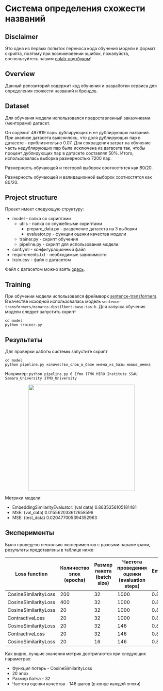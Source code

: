 # Система определения схожести названий

## Disclaimer

Это одна из первых попыток переноса кода обучения модели в формат скрипта, поэтому при возникновении ошибок, пожалуйста, воспользуйтесь нашим [colab-ноутбуком](https://colab.research.google.com/drive/1QeJKFc4gfYHwqdgpjYobJTcgQiZ7eO1g?usp=sharing)!

## Overview

Данный репозиторий содержит код обучения и разработки сервиса для определения схожести названий и брендов.

## Dataset

Для обучения модели использовался предоставленный заказчиками (менторами) датасет.

Он содежит 497819 пары дублирующих и не дублирующих названий.
При анализе датасета выяснилось, что доля дублирующих пар в датасете - приблизительно 0.07. 
Для сокращения затрат на обучение часть недублирующих пар была исключена из датасета так, чтобы процент дублирующих пар в датасете составлял 50%. Итого, использовалась выборка размерностью 7200 пар.

Размерность обучающей и тестовой выборок соотностятся как 80/20.

Размерность обучающей и валидационной выборок соотностятся как 80/20.

## Project structure

Проект имеет следующую структуру:
* model - папка со скриптами
  * utils - папка со служебными скриптами
	* prepare_data.py - разделение датасета на 3 выборки
	* evaluator.py - функции оценки качества модели 
  * trainer.py - скрипт обучения
  * pipeline.py - скрипт для использования модели
* conf.yml - конфигурационный файл
* requirements.txt - необходимые зависимости
* train.csv - файл с датасетом

Файл с датасетом можно взять [здесь](https://drive.google.com/file/d/1_YA5LcrHov--aHn16u99Aut8_sgqu4YX/view?usp=sharing).

## Training

При обучении модели использовался фреймворк [sentence-transformers](https://www.sbert.net/).
В качестве исходной использовалась модель `sentence-transformers/msmarco-distilbert-base-tas-b`. 
Для запуска обучения модели следует запустить скрипт 
```
cd model
python trainer.py
```

## Результаты
Для проверки работы системы запустите скрипт 
```
cd model
python pipeline.py количество_слов_в_базе имена_из_базы новые_имена
```
Например: `python pipeline.py 6 Ifmo
ITMO
MIRO
Institute
SSAU
Samara_University
ITMO_University
`

<p align="middle">
  <img src="model/example/exaple.png" width=350 />
</p>

Метрики модели:
* EmbeddingSimilarityEvaluator: (val data) 0.8635356105181481
* MSE: (val_data) 0.015562033612658599
* MSE: (test_data) 0.020477005394352963

## Эксперименты

Было проведено несколько экспериментов с разными параметрами, результаты представлены в таблице ниже:


|Loss function   |Количество эпох (epochs)   |Размер пакета (batch size)   |Частота проведения оценки (evaluation steps)   |EmbeddingSimilarityEvaluator (val data) |MSE (val_data) |MSE: (test_data) |
|---|---|---|---|---|---|---|
|CosineSimilarityLoss   |200   |32   |1000   |0.8551 |0.0437 |0.0501 |
|CosineSimilarityLoss   |400   |32   |1000   |0.8490 |0.0639 |0.0665 |
|CosineSimilarityLoss   |20   |32   |1000   |0.8631 |0.0165 |0.0205 |
|ContractiveLoss   |20   |32   |1000   |0.8631 |0.0831 |0.0784 |
|CosineSimilarityLoss   |20   |32   |146   |0.8635 |0.0156 |0.0205 |
|ContractiveLoss   |20   |32   |146   |0.8626 |0.0768 |0.0735 |
|CosineSimilarityLoss   |20   |16   |146   |0.8604 |0.0163 |0.0384 |

Как видно, лучшие значения метрик достригаются при следующих параметрах:
* Функция потерь - CosineSimilarityLoss
* 20 эпох
* Размер батча - 32
* Частота оценки качества - 146 шагов (в конце каждой эпохи)
